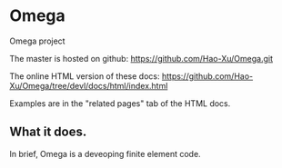 # Omega
Omega project

The master is hosted on github:
https://github.com/Hao-Xu/Omega.git

The online HTML version of these docs:
https://github.com/Hao-Xu/Omega/tree/devl/docs/html/index.html

Examples are in the "related pages" tab of the HTML docs.

What it does.
-------------
	
In brief, Omega is a deveoping finite element code.
